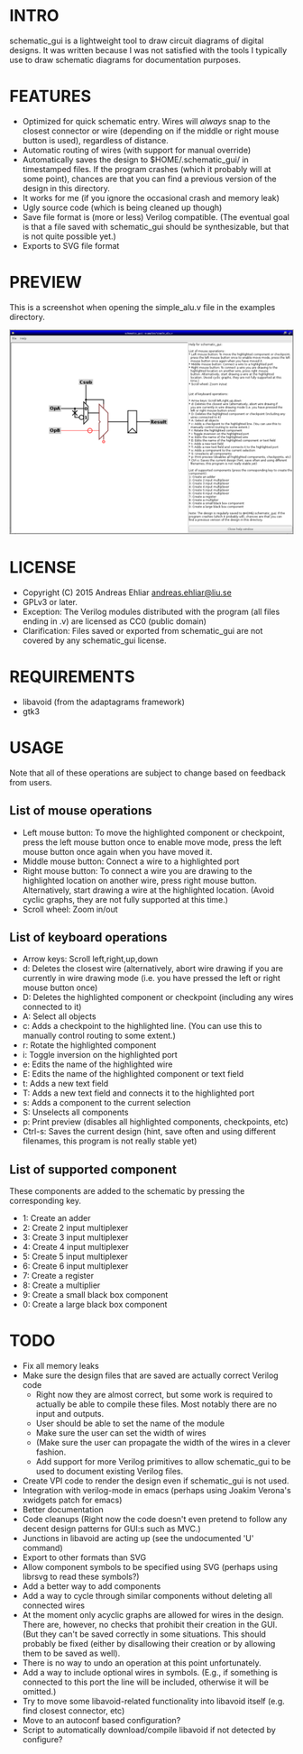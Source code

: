 # INTRO 

schematic_gui is a lightweight tool to draw circuit diagrams of
digital designs. It was written because I was not satisfied with the
tools I typically use to draw schematic diagrams for documentation
purposes.



# FEATURES

* Optimized for quick schematic entry. Wires will _always_ snap to the
  closest connector or wire (depending on if the middle or right mouse
  button is used), regardless of distance.
* Automatic routing of wires (with support for manual override)
* Automatically saves the design to $HOME/.schematic_gui/ in
  timestamped files. If the program crashes (which it probably will at
  some point), chances are that you can find a previous version of the
  design in this directory.
* It works for me<TM> (if you ignore the occasional crash and memory leak)
* Ugly source code (which is being cleaned up though)
* Save file format is (more or less) Verilog compatible. (The eventual
  goal is that a file saved with schematic_gui should be
  synthesizable, but that is not quite possible yet.)
* Exports to SVG file format


# PREVIEW

This is a screenshot when opening the simple_alu.v file in the
examples directory.

![Screenshot](/screenshot.png?raw=true)


# LICENSE

* Copyright (C) 2015 Andreas Ehliar <andreas.ehliar@liu.se>
* GPLv3 or later.
* Exception: The Verilog modules distributed with the program (all
  files ending in .v) are licensed as CC0 (public domain)
* Clarification: Files saved or exported from schematic_gui are not
  covered by any schematic_gui license. 



# REQUIREMENTS

* libavoid (from the adaptagrams framework)
* gtk3



# USAGE

Note that all of these operations are subject to change based on
feedback from users.

## List of mouse operations
* Left mouse button: To move the highlighted component or checkpoint,
  press the left mouse button once to enable move mode, press the left
  mouse button once again when you have moved it.
* Middle mouse button: Connect a wire to a highlighted port
* Right mouse button: To connect a wire you are drawing to the
  highlighted location on another wire, press right mouse
  button. Alternatively, start drawing a wire at the highlighted
  location. (Avoid cyclic graphs, they are not fully supported at this
  time.)
* Scroll wheel: Zoom in/out


## List of keyboard operations

* Arrow keys: Scroll left,right,up,down
* d: Deletes the closest wire (alternatively, abort wire drawing if
  you are currently in wire drawing mode (i.e. you have pressed the
  left or right mouse button once)
* D: Deletes the highlighted component or checkpoint (including any
  wires connected to it)
* A: Select all objects
* c: Adds a checkpoint to the highlighted line. (You can use this to
  manually control routing to some extent.)
* r: Rotate the highlighted component
* i: Toggle inversion on the highlighted port
* e: Edits the name of the highlighted wire
* E: Edits the name of the highlighted component or text field
* t: Adds a new text field
* T: Adds a new text field and connects it to the highlighted port
* s: Adds a component to the current selection
* S: Unselects all components
* p: Print preview (disables all highlighted components, checkpoints, etc)
* Ctrl-s: Saves the current design (hint, save often and using different
  filenames, this program is not really stable yet)

## List of supported component

These components are added to the schematic by pressing the corresponding key.
* 1: Create an adder
* 2: Create 2 input multiplexer
* 3: Create 3 input multiplexer
* 4: Create 4 input multiplexer
* 5: Create 5 input multiplexer
* 6: Create 6 input multiplexer
* 7: Create a register
* 8: Create a multiplier
* 9: Create a small black box component
* 0: Create a large black box component




# TODO

* Fix all memory leaks
* Make sure the design files that are saved are actually correct Verilog code
  * Right now they are almost correct, but some work is required to actually be able to
    compile these files. Most notably there are no input and outputs.
  * User should be able to set the name of the module
  * Make sure the user can set the width of wires
  * (Make sure the user can propagate the width of the wires in a clever fashion.
  * Add support for more Verilog primitives to allow schematic_gui to be used to
    document existing Verilog files.
* Create VPI code to render the design even if schematic_gui is not used.
* Integration with verilog-mode in emacs (perhaps using Joakim Verona's xwidgets patch for emacs)
* Better documentation
* Code cleanups (Right now the code doesn't even pretend to follow any
  decent design patterns for GUI:s such as MVC.)
* Junctions in libavoid are acting up (see the undocumented 'U' command)
* Export to other formats than SVG
* Allow component symbols to be specified using SVG (perhaps using
  librsvg to read these symbols?)
* Add a better way to add components
* Add a way to cycle through similar components without deleting all
  connected wires
* At the moment only acyclic graphs are allowed for wires in the
  design. There are, however, no checks that prohibit their creation
  in the GUI. (But they can't be saved correctly in some
  situations. This should probably be fixed (either by disallowing
  their creation or by allowing them to be saved as well).
* There is no way to undo an operation at this point unfortunately.
* Add a way to include optional wires in symbols. (E.g., if something
  is connected to this port the line will be included, otherwise it
  will be omitted.)
* Try to move some libavoid-related functionality into libavoid itself
  (e.g. find closest connector, etc)
* Move to an autoconf based configuration?
* Script to automatically download/compile libavoid if not detected by
  configure?
